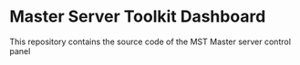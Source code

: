 # Master Server Toolkit Dashboard

This repository contains the source code of the MST Master server control panel

